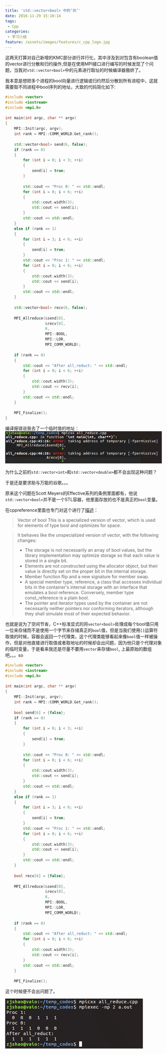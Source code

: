 ```yaml
---
title: 'std::vector<bool> 中的‘坑’'
date: 2016-11-29 15:10:14
tags:
 - Cpp
categories:
 - 学习小结
feature: /assets/images/features/c_cpp_logo.jpg
---
```


这两天打算对自己新增的KMC部分进行并行化，其中涉及到对包含有boolean值的vector进行分散和归约操作,但是在使用MPI接口进行编写的时候发现了个问题，当我对`std::vector<bool>`中的元素进行取址的时候编译器傲娇了。

我本意是想把多个进程的bool向量进行逻辑或归约然后分散到所有进程中，这就需要取不同进程中bool序列的地址，大致的代码简化如下:

<!-- more -->

``` Cpp
#include <vector>
#include <iostream>
#include <mpi.h>

int main(int argc, char ** argv)
{
    MPI::Init(argc, argv);
    int rank = MPI::COMM_WORLD.Get_rank();

    std::vector<bool> send(6, false);
    if (rank == 0)
    {
        for (int i = 0; i < 3; ++i)
        {
            send[i] = true;
        }

        std::cout << "Proc 0: " << std::endl;
        for (int i = 0; i < 6; ++i)
        {
            std::cout.width(3);
            std::cout << send[i];
        }
        std::cout << std::endl;
    }
    else if (rank == 1)
    {
        for (int i = 3; i < 6; ++i)
        {
            send[i] = true;
        }
        std::cout << "Proc 1: " << std::endl;
        for (int i = 0; i < 6; ++i)
        {
            std::cout.width(3);
            std::cout << send[i];
        }
        std::cout << std::endl;
    }

    std::vector<bool> recv(6, false);

    MPI_Allreduce(&send[0],
                  &recv[0],
                  6,
                  MPI::BOOL,
                  MPI::LOR,
                  MPI_COMM_WORLD);

    if (rank == 0)
    {
        std::cout << "After all_reduct: " << std::endl;
        for (int i = 0; i < 6; ++i)
        {
            std::cout.width(3);
            std::cout << recv[i];
        }
        std::cout << std::endl;
    }

    MPI_Finalize();
}
```
编译报错说我去了一个临时值的地址：
![](/assets/images/blog_img/2016-11-29-std-vector-bool-中的‘坑’/error.png)

为什么之前的`std::vector<int>`和`std::vector<double>`都不会出现这种问题？

于是还是要求助与万能的谷歌。。。

原来这个问题在Scott Meyers的Effective系列的条例里面都有，他说`std::vector<bool>`并不是一个STL容器，他里面存放的也不是真正的`bool`变量。

在cppreference里面也专门对这个进行了[描述](http://www.cplusplus.com/reference/vector/vector-bool/)：
> Vector of bool
> This is a specialized version of vector, which is used for elements of type bool and optimizes for space.

> It behaves like the unspecialized version of vector, with the following changes:
> - The storage is not necessarily an array of bool values, but the library implementation may optimize storage so that each value is stored in a single bit.
> - Elements are not constructed using the allocator object, but their value is directly set on the proper bit in the internal storage.
> - Member function flip and a new signature for member swap.
> - A special member type, reference, a class that accesses individual bits in the container's internal storage with an interface that emulates a bool reference. Conversely, member type const_reference is a plain bool.
> - The pointer and iterator types used by the container are not necessarily neither pointers nor conforming iterators, although they shall simulate most of their expected behavior.

也就是说为了空间节省，C++标准显式的将`vector<bool>`处理成每个bool值只用一位来存储而不是使用一个字节来存储真正的`bool`值，但是当我们使用`[]`运算符取值的时候，容器会返回一个代理类，这个代理类能够看起来像`bool`值一样被操作，但是对他直接进行取值或者取地址的时候却会出问题，因为他只是个代理对象的临时变量，于是看来我还是尽量不要用`vector`来存储`bool`, 上最原始的数组吧。。。so

``` Cpp
#include <vector>
#include <iostream>
#include <mpi.h>

int main(int argc, char ** argv)
{
    MPI::Init(argc, argv);
    int rank = MPI::COMM_WORLD.Get_rank();

    bool send[6] = {false};
    if (rank == 0)
    {
        for (int i = 0; i < 3; ++i)
        {
            send[i] = true;
        }

        std::cout << "Proc 0: " << std::endl;
        for (int i = 0; i < 6; ++i)
        {
            std::cout.width(3);
            std::cout << send[i];
        }
        std::cout << std::endl;
    }
    else if (rank == 1)
    {
        for (int i = 3; i < 6; ++i)
        {
            send[i] = true;
        }
        std::cout << "Proc 1: " << std::endl;
        for (int i = 0; i < 6; ++i)
        {
            std::cout.width(3);
            std::cout << send[i];
        }
        std::cout << std::endl;
    }

    bool recv[6] = {false};

    MPI_Allreduce(&send[0],
                  &recv[0],
                  6,
                  MPI::BOOL,
                  MPI::LOR,
                  MPI_COMM_WORLD);

    if (rank == 0)
    {
        std::cout << "After all_reduct: " << std::endl;
        for (int i = 0; i < 6; ++i)
        {
            std::cout.width(3);
            std::cout << recv[i];
        }
        std::cout << std::endl;
    }

    MPI_Finalize();
```
这个时候便不会出问题了。

![](/assets/images/blog_img/2016-11-29-std-vector-bool-中的‘坑’/right.png)

